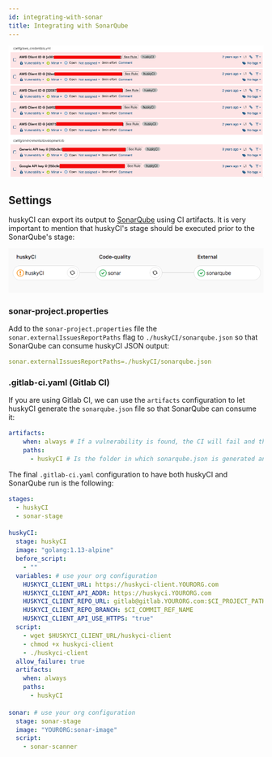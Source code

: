 ```yaml
---
id: integrating-with-sonar
title: Integrating with SonarQube
---
```


<p align="center"> <img src="/img/sonar-stage2.png" scale="10"/></p>

## Settings

huskyCI can export its output to [SonarQube](https://www.sonarqube.org/) using CI artifacts. It is very important to mention that huskyCI's stage should be executed prior to the SonarQube's stage:

<p align="center"> <img src="/img/sonar-stage.png" scale="10"/></p>

### sonar-project.properties

Add to the `sonar-project.properties` file the `sonar.externalIssuesReportPaths` flag to `./huskyCI/sonarqube.json` so that SonarQube can consume huskyCI JSON output:

```yml
sonar.externalIssuesReportPaths=./huskyCI/sonarqube.json
```

### .gitlab-ci.yaml (Gitlab CI)

If you are using Gitlab CI, we can use the `artifacts` configuration to let huskyCI generate the `sonarqube.json` file so that SonarQube can consume it:

```yml
artifacts:
    when: always # If a vulnerability is found, the CI will fail and the artifact will not be dropped into the pipeline. To overcome this, we must set the flag `always` here.
    paths:
      - huskyCI # Is the folder in which sonarqube.json is generated and should be available for others stages.
```

The final `.gitlab-ci.yaml` configuration to have both huskyCI and SonarQube run is the following: 

```yml
stages:
  - huskyCI
  - sonar-stage

huskyCI: 
  stage: huskyCI
  image: "golang:1.13-alpine"
  before_script:
    - ""
  variables: # use your org configuration
    HUSKYCI_CLIENT_URL: https://huskyci-client.YOURORG.com 
    HUSKYCI_CLIENT_API_ADDR: https://huskyci.YOURORG.com
    HUSKYCI_CLIENT_REPO_URL: gitlab@gitlab.YOURORG.com:$CI_PROJECT_PATH.git
    HUSKYCI_CLIENT_REPO_BRANCH: $CI_COMMIT_REF_NAME
    HUSKYCI_CLIENT_API_USE_HTTPS: "true"
  script:
    - wget $HUSKYCI_CLIENT_URL/huskyci-client
    - chmod +x huskyci-client
    - ./huskyci-client
  allow_failure: true
  artifacts:
    when: always
    paths:
      - huskyCI

sonar: # use your org configuration
  stage: sonar-stage
  image: "YOURORG:sonar-image"
  script:
    - sonar-scanner 
```

